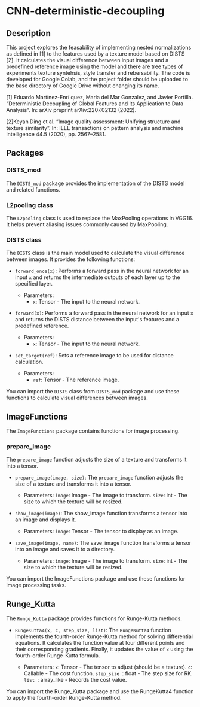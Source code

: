 # CNN-deterministic-decoupling

## Description
This project explores the feasability of implementing nested normalizations as defined in [1] to the features used by a texture model based on DISTS [2]. It calculates the visual difference between input images and a predefined reference image using the model and there are tree types of experiments texture syntehsis, style transfer and rebersability. The code is developed for Google Colab, and the project folder should be uploaded to the base directory of Google Drive without changing its name.

[1] Eduardo Martínez-Enrí quez, Maria del Mar Gonzalez, and Javier Portilla. “Deterministic Decoupling of Global Features and its Application to Data Analysis”. In: arXiv preprint arXiv:2207.02132 (2022).

[2]Keyan Ding et al. “Image quality assessment: Unifying structure and texture similarity”. In: IEEE transactions on pattern analysis and machine intelligence 44.5 (2020), pp. 2567–2581.


## Packages

### DISTS_mod


The `DISTS_mod` package provides the implementation of the DISTS model and related functions.

### L2pooling class

The `L2pooling` class is used to replace the MaxPooling operations in VGG16. It helps prevent aliasing issues commonly caused by MaxPooling.

### DISTS class

The `DISTS` class is the main model used to calculate the visual difference between images. It provides the following functions:

- `forward_once(x)`: Performs a forward pass in the neural network for an input `x` and returns the intermediate outputs of each layer up to the specified layer.
  - Parameters:
    - `x`: Tensor - The input to the neural network.
  
- `forward(x)`: Performs a forward pass in the neural network for an input `x` and returns the DISTS distance between the input's features and a predefined reference.
  - Parameters:
    - `x`: Tensor - The input to the neural network.

- `set_target(ref)`: Sets a reference image to be used for distance calculation.
  - Parameters:
    - `ref`: Tensor - The reference image.

You can import the `DISTS` class from `DISTS_mod` package and use these functions to calculate visual differences between images.


## ImageFunctions

The `ImageFunctions` package contains functions for image processing.

### prepare_image

The `prepare_image` function adjusts the size of a texture and transforms it into a tensor.


- `prepare_image(image, size)`: The `prepare_image` function adjusts the size of a texture and transforms it into a tensor.

   - Parameters:
        `image`: Image - The image to transform.
        `size`: int - The size to which the texture will be resized.


- `show_image(image)`: The show_image function transforms a tensor into an image and displays it.

   -  Parameters:
        `image`: Tensor - The tensor to display as an image.


- `save_image(image, name)`: The save_image function transforms a tensor into an image and saves it to a directory.

    - Parameters:
    `image`: Image - The image to transform.
    `size`: int - The size to which the texture will be resized.

You can import the ImageFunctions package and use these functions for image processing tasks.

## Runge_Kutta

The `Runge_Kutta` package provides functions for Runge-Kutta methods.


- `RungeKutta4(x, c, step_size, list)`: The `RungeKutta4` function implements the fourth-order Runge-Kutta method for solving differential equations. It calculates the function value at four different points and their corresponding gradients. Finally, it updates the value of `x` using the fourth-order Runge-Kutta formula.

    - Parameters:
        `x`: Tensor - The tensor to adjust (should be a texture).
        `c`: Callable - The cost function.
         `step_size `: float - The step size for RK.
         `list `: array_like - Records the cost value.

You can import the Runge_Kutta package and use the RungeKutta4 function to apply the fourth-order Runge-Kutta method.

